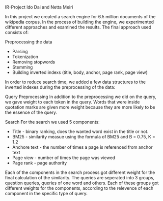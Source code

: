 IR-Project
Ido Dai and Netta Meiri

In this project we created a search engine for 6.5 million documents of the wikipedia corpus.
In the process of building the engine, we experimented different approaches and examined the results.
The final approach used consists of:

Preprocessing the data
- Parsing
- Tokenization
- Removing stopwords
- Stemming
- Building inverted indexs (title, body, anchor, page rank, page view)

In order to reduce search time, we added a few data structures to the inverted indexes during the preprocessing of the data:


Query Preprocessing
In addition to the preprocessing we did on the query, we gave weight to each token in the query.
Words that were inside quotation marks are given more weight because they are more likely to be the essence of the query.

Search
For the search we used 5 components:
- Title - binary ranking, does the wanted word exist in the title or not.
- BM25 - similarity measue using the formula of BM25 and B = 0.75, K = 1.2
- Anchore text - the number of times a page is referenced from anchor text
- Page view - number of times the page was viewed
- Page rank - page authority

Each of the components in the search process got different weight for the final calculation of the similarity.
The queries are seperated into 3 groups, question queries, queries of one word and others.
Each of these groups got different weights for the components, according to the relevence of each component in the specific type of query.
